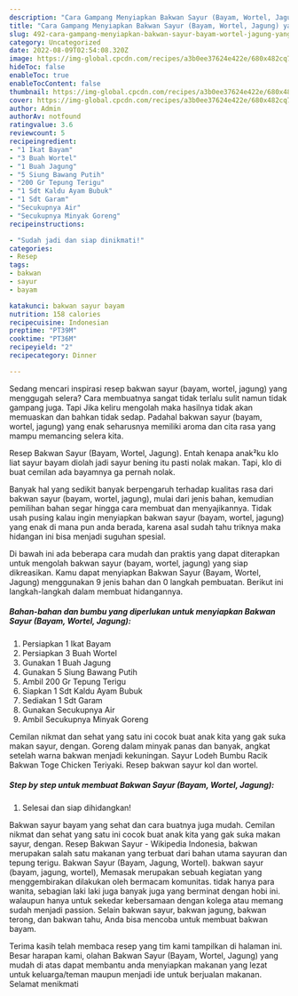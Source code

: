 ```yaml
---
description: "Cara Gampang Menyiapkan Bakwan Sayur (Bayam, Wortel, Jagung) yang Sempurna"
title: "Cara Gampang Menyiapkan Bakwan Sayur (Bayam, Wortel, Jagung) yang Sempurna"
slug: 492-cara-gampang-menyiapkan-bakwan-sayur-bayam-wortel-jagung-yang-sempurna
category: Uncategorized
date: 2022-08-09T02:54:08.320Z
image: https://img-global.cpcdn.com/recipes/a3b0ee37624e422e/680x482cq70/bakwan-sayur-bayam-wortel-jagung-foto-resep-utama.jpg
hideToc: false
enableToc: true
enableTocContent: false
thumbnail: https://img-global.cpcdn.com/recipes/a3b0ee37624e422e/680x482cq70/bakwan-sayur-bayam-wortel-jagung-foto-resep-utama.jpg
cover: https://img-global.cpcdn.com/recipes/a3b0ee37624e422e/680x482cq70/bakwan-sayur-bayam-wortel-jagung-foto-resep-utama.jpg
author: Admin
authorAv: notfound
ratingvalue: 3.6
reviewcount: 5
recipeingredient:
- "1 Ikat Bayam"
- "3 Buah Wortel"
- "1 Buah Jagung"
- "5 Siung Bawang Putih"
- "200 Gr Tepung Terigu"
- "1 Sdt Kaldu Ayam Bubuk"
- "1 Sdt Garam"
- "Secukupnya Air"
- "Secukupnya Minyak Goreng"
recipeinstructions:

- "Sudah jadi dan siap dinikmati!"
categories:
- Resep
tags:
- bakwan
- sayur
- bayam

katakunci: bakwan sayur bayam 
nutrition: 158 calories
recipecuisine: Indonesian
preptime: "PT39M"
cooktime: "PT36M"
recipeyield: "2"
recipecategory: Dinner

---
```



Sedang mencari inspirasi resep bakwan sayur (bayam, wortel, jagung) yang menggugah selera? Cara membuatnya sangat tidak terlalu sulit namun tidak gampang juga. Tapi Jika keliru mengolah maka hasilnya tidak akan memuaskan dan bahkan tidak sedap. Padahal bakwan sayur (bayam, wortel, jagung) yang enak seharusnya memiliki aroma dan cita rasa yang mampu memancing selera kita.


Resep Bakwan Sayur (Bayam, Wortel, Jagung). Entah kenapa anak²ku klo liat sayur bayam diolah jadi sayur bening itu pasti nolak makan. Tapi, klo di buat cemilan ada bayamnya ga pernah nolak.

Banyak hal yang sedikit banyak berpengaruh terhadap kualitas rasa dari bakwan sayur (bayam, wortel, jagung), mulai dari jenis bahan, kemudian pemilihan bahan segar hingga cara membuat dan menyajikannya. Tidak usah pusing kalau ingin menyiapkan bakwan sayur (bayam, wortel, jagung) yang enak di mana pun anda berada, karena asal sudah tahu triknya maka hidangan ini bisa menjadi suguhan spesial.


Di bawah ini ada beberapa cara mudah dan praktis yang dapat diterapkan untuk mengolah bakwan sayur (bayam, wortel, jagung) yang siap dikreasikan. Kamu dapat menyiapkan Bakwan Sayur (Bayam, Wortel, Jagung) menggunakan 9 jenis bahan dan 0 langkah pembuatan. Berikut ini langkah-langkah dalam membuat hidangannya.

<!--inarticleads1-->

##### Bahan-bahan dan bumbu yang diperlukan untuk menyiapkan Bakwan Sayur (Bayam, Wortel, Jagung):

1. Persiapkan 1 Ikat Bayam
1. Persiapkan 3 Buah Wortel
1. Gunakan 1 Buah Jagung
1. Gunakan 5 Siung Bawang Putih
1. Ambil 200 Gr Tepung Terigu
1. Siapkan 1 Sdt Kaldu Ayam Bubuk
1. Sediakan 1 Sdt Garam
1. Gunakan Secukupnya Air
1. Ambil Secukupnya Minyak Goreng


Cemilan nikmat dan sehat yang satu ini cocok buat anak kita yang gak suka makan sayur, dengan. Goreng dalam minyak panas dan banyak, angkat setelah warna bakwan menjadi kekuningan. Sayur Lodeh Bumbu Racik Bakwan Toge Chicken Teriyaki. Resep bakwan sayur kol dan wortel. 

<!--inarticleads2-->

##### Step by step untuk membuat Bakwan Sayur (Bayam, Wortel, Jagung):


1. Selesai dan siap dihidangkan!

Bakwan sayur bayam yang sehat dan cara buatnya juga mudah. Cemilan nikmat dan sehat yang satu ini cocok buat anak kita yang gak suka makan sayur, dengan. Resep Bakwan Sayur - Wikipedia Indonesia, bakwan merupakan salah satu makanan yang terbuat dari bahan utama sayuran dan tepung terigu. Bakwan Sayur (Bayam, Jagung, Wortel). bakwan sayur (bayam, jagung, wortel), Memasak merupakan sebuah kegiatan yang menggembirakan dilakukan oleh bermacam komunitas. tidak hanya para wanita, sebagian laki laki juga banyak juga yang berminat dengan hobi ini. walaupun hanya untuk sekedar kebersamaan dengan kolega atau memang sudah menjadi passion. Selain bakwan sayur, bakwan jagung, bakwan terong, dan bakwan tahu, Anda bisa mencoba untuk membuat bakwan bayam. 

Terima kasih telah membaca resep yang tim kami tampilkan di halaman ini. Besar harapan kami, olahan Bakwan Sayur (Bayam, Wortel, Jagung) yang mudah di atas dapat membantu anda menyiapkan makanan yang lezat untuk keluarga/teman maupun menjadi ide untuk berjualan makanan. Selamat menikmati
